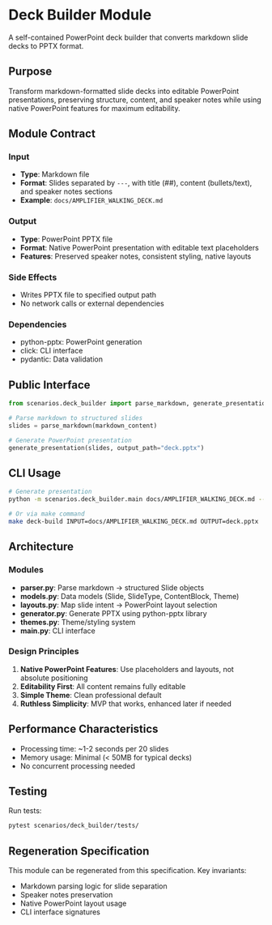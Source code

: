 # Deck Builder Module

A self-contained PowerPoint deck builder that converts markdown slide decks to PPTX format.

## Purpose

Transform markdown-formatted slide decks into editable PowerPoint presentations, preserving structure, content, and speaker notes while using native PowerPoint features for maximum editability.

## Module Contract

### Input
- **Type**: Markdown file
- **Format**: Slides separated by `---`, with title (##), content (bullets/text), and speaker notes sections
- **Example**: `docs/AMPLIFIER_WALKING_DECK.md`

### Output
- **Type**: PowerPoint PPTX file
- **Format**: Native PowerPoint presentation with editable text placeholders
- **Features**: Preserved speaker notes, consistent styling, native layouts

### Side Effects
- Writes PPTX file to specified output path
- No network calls or external dependencies

### Dependencies
- python-pptx: PowerPoint generation
- click: CLI interface
- pydantic: Data validation

## Public Interface

```python
from scenarios.deck_builder import parse_markdown, generate_presentation

# Parse markdown to structured slides
slides = parse_markdown(markdown_content)

# Generate PowerPoint presentation
generate_presentation(slides, output_path="deck.pptx")
```

## CLI Usage

```bash
# Generate presentation
python -m scenarios.deck_builder.main docs/AMPLIFIER_WALKING_DECK.md --output deck.pptx

# Or via make command
make deck-build INPUT=docs/AMPLIFIER_WALKING_DECK.md OUTPUT=deck.pptx
```

## Architecture

### Modules

- **parser.py**: Parse markdown → structured Slide objects
- **models.py**: Data models (Slide, SlideType, ContentBlock, Theme)
- **layouts.py**: Map slide intent → PowerPoint layout selection
- **generator.py**: Generate PPTX using python-pptx library
- **themes.py**: Theme/styling system
- **main.py**: CLI interface

### Design Principles

1. **Native PowerPoint Features**: Use placeholders and layouts, not absolute positioning
2. **Editability First**: All content remains fully editable
3. **Simple Theme**: Clean professional default
4. **Ruthless Simplicity**: MVP that works, enhanced later if needed

## Performance Characteristics

- Processing time: ~1-2 seconds per 20 slides
- Memory usage: Minimal (< 50MB for typical decks)
- No concurrent processing needed

## Testing

Run tests:
```bash
pytest scenarios/deck_builder/tests/
```

## Regeneration Specification

This module can be regenerated from this specification. Key invariants:
- Markdown parsing logic for slide separation
- Speaker notes preservation
- Native PowerPoint layout usage
- CLI interface signatures